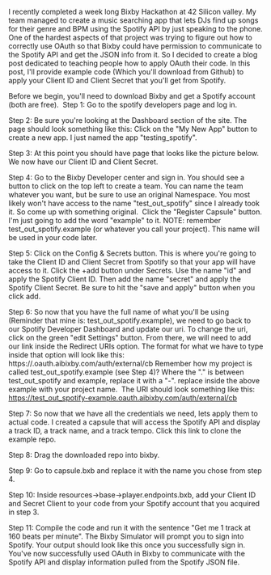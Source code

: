 I recently completed a week long Bixby Hackathon at 42 Silicon valley. My team managed to create  a music searching app that lets DJs find up songs for their genre and BPM using the Spotify API by just speaking to the phone. One of the hardest aspects of that project was trying to figure out how to correctly use OAuth so that Bixby could have permission to communicate to the Spotify API and get the JSON info from it. So I decided to create a blog post dedicated to teaching people how to apply OAuth their code. In this post, I'll provide example code (Which you'll download from Github) to apply your Client ID and Client Secret that you'll get from Spotify.

Before we begin, you'll need to download Bixby and get a Spotify account (both are free). 
Step 1: Go to the spotify developers page and log in. 


Step 2: Be sure you're looking at the Dashboard section of the site. The page should look something like this:
Click on the "My New App" button to create a new app. I just named the app "testing_spotify". 


Step 3: At this point you should have page that looks like the picture below. We now have our Client ID and Client Secret.


Step 4: Go to the Bixby Developer center and sign in. You should see a button to click on the top left to create a team. You can name the team whatever you want, but be sure to use an original Namespace. You most likely won't have access to the name "test_out_spotify" since I already took it. So come up with something original. 
Click the "Register Capsule" button. I'm just going to add the word "example" to it.
NOTE: remember test_out_spotify.example (or whatever you call your project). This name will be used in your code later.


Step 5: Click on the Config & Secrets button. This is where you're going to take the Client ID and Client Secret from Spotify so that your app will have access to it. Click the +add button under Secrets. Use the name "id" and apply the Spotify Client ID. Then add the name "secret" and apply the Spotify Client Secret. Be sure to hit the "save and apply" button when you click add.


Step 6: So now that you have the full name of what you'll be using (Reminder that mine is: test_out_spotify.example), we need to go back to our Spotify Developer Dashboard and update our uri. To change the uri, click on the green "edit Settings" button.
From there, we will need to add our link inside the Redirect URIs option. The format for what we have to type inside that option will look like this:
https://<your-capsule-id>.oauth.aibixby.com/auth/external/cb
Remember how my project is called test_out_spotify.example (see Step 4)? Where the "." is between test_out_spotify and example, replace it with a "-". replace <your-capsule-id> inside the above example with your project name. 
The URI should look something like this:
https://test_out_spotify-example.oauth.aibixby.com/auth/external/cb


Step 7: So now that we have all the credentials we need, lets apply them to actual code. I created a capsule that will access the Spotify API and display a track ID, a track name, and a track tempo.
Click this link to clone the example repo.


Step 8: Drag the downloaded repo into bixby.


Step 9: Go to capsule.bxb and replace it with the name you chose from step 4.


Step 10: Inside resources->base->player.endpoints.bxb, add your Client ID and Secret Client to your code from your Spotify account that you acquired in step 3.


Step 11: Compile the code and run it with the sentence "Get me 1 track at 160 beats per minute". The Bixby Simulator will prompt you to sign into Spotify. Your output should look like this once you successfully sign in.
You've now successfully used OAuth in Bixby to communicate with the Spotify API and display information pulled from the Spotify JSON file.
